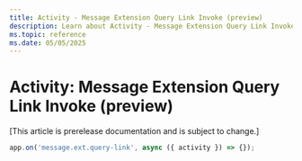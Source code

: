 ```yaml
---
title: Activity - Message Extension Query Link Invoke (preview)
description: Learn about Activity - Message Extension Query Link Invoke (preview)
ms.topic: reference
ms.date: 05/05/2025
---
```


# Activity: Message Extension Query Link Invoke (preview)

[This article is prerelease documentation and is subject to change.]

<!-- langtabs-start -->
```typescript
app.on('message.ext.query-link', async ({ activity }) => {});
```
<!-- langtabs-end -->
